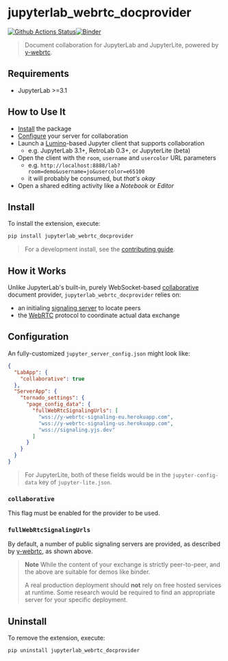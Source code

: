 # jupyterlab_webrtc_docprovider

[![Github Actions Status](https://github.com/jupyterlite/jupyterlab-webrtc-docprovider/workflows/Build/badge.svg)](https://github.com/jupyterlite/jupyterlab-webrtc-docprovider/actions/workflows/build.yml)[![Binder](https://mybinder.org/badge_logo.svg)](https://mybinder.org/v2/gh/jupyterlite/jupyterlab-webrtc-docprovider/main?urlpath=lab)

> Document collaboration for JupyterLab and JupyterLite, powered by [y-webrtc].

## Requirements

- JupyterLab >=3.1

## How to Use It

- [Install](#Install) the package
- [Configure](#Configuration) your server for collaboration
- Launch a [Lumino]-based Jupyter client that supports collaboration
  - e.g. JupyterLab 3.1+, RetroLab 0.3+, or JupyterLite (beta)
- Open the client with the `room`, `username` and `usercolor` URL parameters
  - e.g. `http://localhost:8888/lab?room=demo&username=jo&usercolor=e65100`
  - it will probably be consumed, but _that's okay_
- Open a shared editing activity like a _Notebook_ or _Editor_

## Install

To install the extension, execute:

```bash
pip install jupyterlab_webrtc_docprovider
```

> For a development install, see the [contributing guide].

## How it Works

Unlike JupyterLab's built-in, purely WebSocket-based [collaborative] document provider,
`jupyterlab_webrtc_docprovider` relies on:

- an initialing [signaling server] to locate peers
- the [WebRTC] protocol to coordinate actual data exchange

## Configuration

An fully-customized `jupyter_server_config.json` might look like:

```json
{
  "LabApp": {
    "collaborative": true
  },
  "ServerApp": {
    "tornado_settings": {
      "page_config_data": {
        "fullWebRtcSignalingUrls": [
          "wss://y-webrtc-signaling-eu.herokuapp.com",
          "wss://y-webrtc-signaling-us.herokuapp.com",
          "wss://signaling.yjs.dev"
        ]
      }
    }
  }
}
```

> For JupyterLite, both of these fields would be in the `jupyter-config-data` key of
> `jupyter-lite.json`.

### `collaborative`

This flag must be enabled for the provider to be used.

### `fullWebRtcSignalingUrls`

By default, a number of public signaling servers are provided, as described by
[y-webrtc], as shown above.

> **Note** While the content of your exchange is strictly peer-to-peer, and the above
> are suitable for demos like binder.
>
> A real production deployment should **not** rely on free hosted services at runtime.
> Some research would be required to find an appropriate server for your specific
> deployment.

## Uninstall

To remove the extension, execute:

```bash
pip uninstall jupyterlab_webrtc_docprovider
```

[webrtc]:
  https://developer.mozilla.org/en-US/docs/Web/API/WebRTC_API/Signaling_and_video_calling
[signaling server]:
  https://developer.mozilla.org/en-US/docs/Web/API/WebRTC_API/Signaling_and_video_calling#the_signaling_server
[y-webrtc]: https://github.com/yjs/y-webrtc
[collaborative]: https://jupyterlab.readthedocs.io/en/stable/user/rtc.html
[lumino]: https://github.com/jupyterlab/lumino
[contributing guide]:
  https://github.com/jupyterlite/jupyterlab-webrtc-docprovider/blob/main/CONTRIBUTING.md
